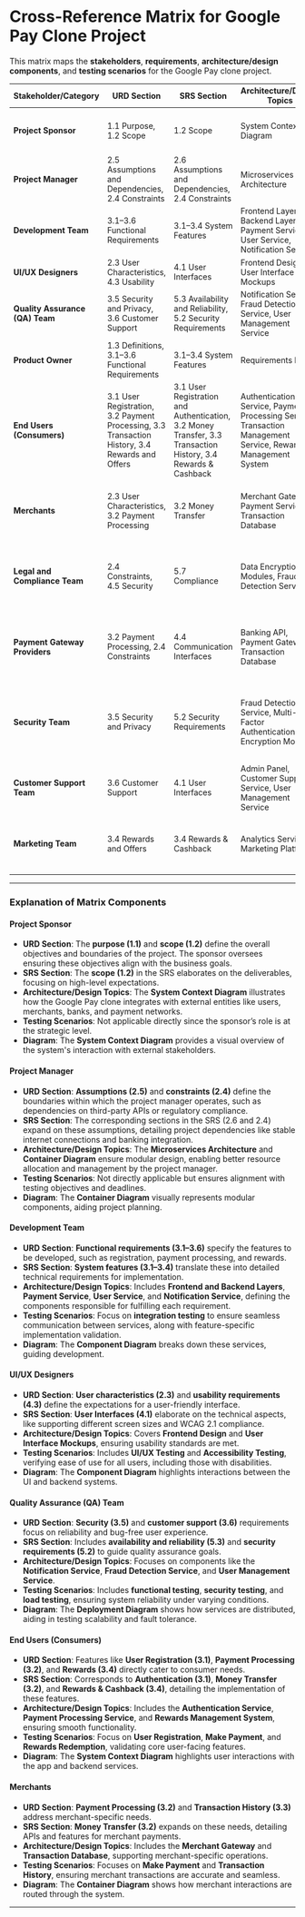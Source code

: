 # Cross-Reference Matrix for Google Pay Clone Project

This matrix maps the **stakeholders**, **requirements**, **architecture/design components**, and **testing scenarios** for the Google Pay clone project.

| **Stakeholder/Category**          | **URD Section**                                      | **SRS Section**                                           | **Architecture/Design Topics**                            | **Testing Scenarios**                                           | **Diagram**                    |
|-----------------------------------|-----------------------------------------------------|----------------------------------------------------------|------------------------------------------------------------|--------------------------------------------------------------|--------------------------------|
| **Project Sponsor**               | 1.1 Purpose, 1.2 Scope                              | 1.2 Scope                                                 | System Context Diagram                                      | -                                                            | ![System Context](./Diagrams/context.png) |
| **Project Manager**               | 2.5 Assumptions and Dependencies, 2.4 Constraints   | 2.6 Assumptions and Dependencies, 2.4 Constraints        | Microservices Architecture                                  | -                                                            | ![Container Diagram](./Diagrams/Container.png) |
| **Development Team**              | 3.1–3.6 Functional Requirements                     | 3.1–3.4 System Features                                  | Frontend Layer, Backend Layer, Payment Service, User Service, Notification Service | Integration Testing, Code Implementation                      | ![Component Diagram](./Diagrams/component1.png) |
| **UI/UX Designers**               | 2.3 User Characteristics, 4.3 Usability             | 4.1 User Interfaces                                       | Frontend Design, User Interface Mockups                     | UI/UX Testing, Accessibility Testing                          | ![Component Diagram](./Diagrams/component1.png) |
| **Quality Assurance (QA) Team**   | 3.5 Security and Privacy, 3.6 Customer Support      | 5.3 Availability and Reliability, 5.2 Security Requirements | Notification Service, Fraud Detection Service, User Management Service | Functional Testing, Security Testing, Load Testing            | ![Deployment Diagram](./Diagrams/Deployment.png) |
| **Product Owner**                 | 1.3 Definitions, 3.1–3.6 Functional Requirements    | 3.1–3.4 System Features                                  | Requirements Matrix                                          | -                                                            | -                              |
| **End Users (Consumers)**         | 3.1 User Registration, 3.2 Payment Processing, 3.3 Transaction History, 3.4 Rewards and Offers | 3.1 User Registration and Authentication, 3.2 Money Transfer, 3.3 Transaction History, 3.4 Rewards & Cashback | Authentication Service, Payment Processing Service, Transaction Management Service, Rewards Management System | User Registration, Make Payment, View Transaction History, Rewards & Cashback, Notifications | ![System Context](./Diagrams/context.png) |
| **Merchants**                     | 2.3 User Characteristics, 3.2 Payment Processing    | 3.2 Money Transfer                                        | Merchant Gateway, Payment Service, Transaction Database      | Make Payment, Transaction History, Payment Method Addition    | ![Container Diagram](./Diagrams/Container.png) |
| **Legal and Compliance Team**     | 2.4 Constraints, 4.5 Security                       | 5.7 Compliance                                            | Data Encryption Modules, Fraud Detection Service             | Compliance Testing, Security Audits, Regulatory Compliance Testing | ![Deployment Diagram](./Diagrams/Deployment.png) |
| **Payment Gateway Providers**     | 3.2 Payment Processing, 2.4 Constraints             | 4.4 Communication Interfaces                              | Banking API, Payment Gateway, Transaction Database           | Payment Method Integration, Payment Processing Testing, Bank API Integration | ![Component Diagram](./Diagrams/component2.png) |
| **Security Team**                 | 3.5 Security and Privacy                            | 5.2 Security Requirements                                 | Fraud Detection Service, Multi-Factor Authentication, Data Encryption Modules | Security Testing, Fraud Detection Testing, Penetration Testing, Compliance Testing | ![Deployment Diagram](./Diagrams/Deployment.png) |
| **Customer Support Team**         | 3.6 Customer Support                                | 4.1 User Interfaces                                       | Admin Panel, Customer Support Service, User Management Service | Contacting Customer Support, Issue Resolution, FAQ Testing    | ![Deployment Diagram](./Diagrams/Deployment.png) |
| **Marketing Team**                | 3.4 Rewards and Offers                              | 3.4 Rewards & Cashback                                    | Analytics Service, Marketing Platform                        | Rewards Redemption Testing, Marketing Campaign Testing        | ![System Context](./Diagrams/context.png) |

---

### Explanation of Matrix Components

#### **Project Sponsor**  
- **URD Section**: The **purpose (1.1)** and **scope (1.2)** define the overall objectives and boundaries of the project. The sponsor oversees ensuring these objectives align with the business goals.  
- **SRS Section**: The **scope (1.2)** in the SRS elaborates on the deliverables, focusing on high-level expectations.  
- **Architecture/Design Topics**: The **System Context Diagram** illustrates how the Google Pay clone integrates with external entities like users, merchants, banks, and payment networks.  
- **Testing Scenarios**: Not applicable directly since the sponsor’s role is at the strategic level.  
- **Diagram**: The **System Context Diagram** provides a visual overview of the system's interaction with external stakeholders.  

#### **Project Manager**  
- **URD Section**: **Assumptions (2.5)** and **constraints (2.4)** define the boundaries within which the project manager operates, such as dependencies on third-party APIs or regulatory compliance.  
- **SRS Section**: The corresponding sections in the SRS (2.6 and 2.4) expand on these assumptions, detailing project dependencies like stable internet connections and banking integration.  
- **Architecture/Design Topics**: The **Microservices Architecture** and **Container Diagram** ensure modular design, enabling better resource allocation and management by the project manager.  
- **Testing Scenarios**: Not directly applicable but ensures alignment with testing objectives and deadlines.  
- **Diagram**: The **Container Diagram** visually represents modular components, aiding project planning.  

#### **Development Team**  
- **URD Section**: **Functional requirements (3.1–3.6)** specify the features to be developed, such as registration, payment processing, and rewards.  
- **SRS Section**: **System features (3.1–3.4)** translate these into detailed technical requirements for implementation.  
- **Architecture/Design Topics**: Includes **Frontend and Backend Layers**, **Payment Service**, **User Service**, and **Notification Service**, defining the components responsible for fulfilling each requirement.  
- **Testing Scenarios**: Focus on **integration testing** to ensure seamless communication between services, along with feature-specific implementation validation.  
- **Diagram**: The **Component Diagram** breaks down these services, guiding development.  

#### **UI/UX Designers**  
- **URD Section**: **User characteristics (2.3)** and **usability requirements (4.3)** define the expectations for a user-friendly interface.  
- **SRS Section**: **User Interfaces (4.1)** elaborate on the technical aspects, like supporting different screen sizes and WCAG 2.1 compliance.  
- **Architecture/Design Topics**: Covers **Frontend Design** and **User Interface Mockups**, ensuring usability standards are met.  
- **Testing Scenarios**: Includes **UI/UX Testing** and **Accessibility Testing**, verifying ease of use for all users, including those with disabilities.  
- **Diagram**: The **Component Diagram** highlights interactions between the UI and backend systems.  

#### **Quality Assurance (QA) Team**  
- **URD Section**: **Security (3.5)** and **customer support (3.6)** requirements focus on reliability and bug-free user experience.  
- **SRS Section**: Includes **availability and reliability (5.3)** and **security requirements (5.2)** to guide quality assurance goals.  
- **Architecture/Design Topics**: Focuses on components like the **Notification Service**, **Fraud Detection Service**, and **User Management Service**.  
- **Testing Scenarios**: Includes **functional testing**, **security testing**, and **load testing**, ensuring system reliability under varying conditions.  
- **Diagram**: The **Deployment Diagram** shows how services are distributed, aiding in testing scalability and fault tolerance.  

#### **End Users (Consumers)**  
- **URD Section**: Features like **User Registration (3.1)**, **Payment Processing (3.2)**, and **Rewards (3.4)** directly cater to consumer needs.  
- **SRS Section**: Corresponds to **Authentication (3.1)**, **Money Transfer (3.2)**, and **Rewards & Cashback (3.4)**, detailing the implementation of these features.  
- **Architecture/Design Topics**: Includes the **Authentication Service**, **Payment Processing Service**, and **Rewards Management System**, ensuring smooth functionality.  
- **Testing Scenarios**: Focus on **User Registration**, **Make Payment**, and **Rewards Redemption**, validating core user-facing features.  
- **Diagram**: The **System Context Diagram** highlights user interactions with the app and backend services.  

#### **Merchants**  
- **URD Section**: **Payment Processing (3.2)** and **Transaction History (3.3)** address merchant-specific needs.  
- **SRS Section**: **Money Transfer (3.2)** expands on these needs, detailing APIs and features for merchant payments.  
- **Architecture/Design Topics**: Includes the **Merchant Gateway** and **Transaction Database**, supporting merchant-specific operations.  
- **Testing Scenarios**: Focuses on **Make Payment** and **Transaction History**, ensuring merchant transactions are accurate and seamless.  
- **Diagram**: The **Container Diagram** shows how merchant interactions are routed through the system.  

---
